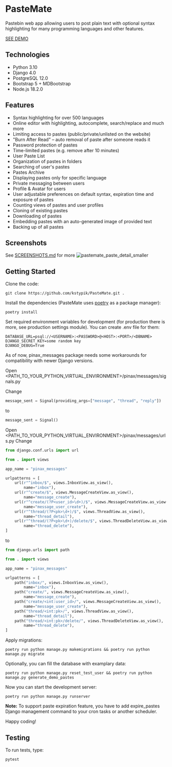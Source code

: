 # PasteMate

Pastebin web app allowing users to post plain text with optional syntax highlighting for many programming languages and other features.

[SEE DEMO](https://pastemate.toadres.pl)

## Technologies
- Python 3.10
- Django 4.0
- PostgreSQL 12.0
- Bootstrap 5 + MDBootstrap
- Node.js 18.2.0

## Features
- Syntax highlighting for over 500 languages
- Online editor with highlighting, autocomplete, search/replace and much more
- Limiting access to pastes (public/private/unlisted on the website)
- "Burn After Read" – auto removal of paste after someone reads it
- Password protection of pastes
- Time-limited pastes (e.g. remove after 10 minutes)
- User Paste List
- Organization of pastes in folders
- Searching of user's pastes
- Pastes Archive
- Displaying pastes only for specific language
- Private messaging between users
- Profile & Avatar for users
- User adjustable preferences on default syntax, expiration time and exposure of pastes
- Counting views of pastes and user profiles
- Cloning of existing pastes
- Downloading of pastes
- Embedding pastes with an auto-generated image of provided text
- Backing up of all pastes

## Screenshots
See [SCREENSHOTS.md](SCREENSHOTS.md) for more
![pastemate_paste_detail_smaller](https://user-images.githubusercontent.com/53559764/178123659-df31ca8d-db45-42b8-80d8-dff6bcbaac9a.png)

## Getting Started

Clone the code:
```
git clone https://github.com/kstypik/PasteMate.git .
```

Install the dependencies (PasteMate uses [poetry](https://python-poetry.org) as a package manager):
```
poetry install
```

Set required environment variables for development (for production there is more, see production settings module).
You can create .env file for them:
```
DATABASE_URL=psql://<USERNAME>:<PASSWORD>@<HOST>:<PORT>/<DBNAME>
DJANGO_SECRET_KEY=some random key
DJANGO_DEBUG=True
```

As of now, pinax_messages package needs some workarounds for compatibility with newer Django versions.

Open <PATH_TO_YOUR_PYTHON_VIRTUAL_ENVIRONMENT>/pinax/messages/signals.py

Change
```python
message_sent = Signal(providing_args=["message", "thread", "reply"])
```
to
```python
message_sent = Signal()
```
Open <PATH_TO_YOUR_PYTHON_VIRTUAL_ENVIRONMENT>/pinax/messages/urls.py
Change
```python
from django.conf.urls import url

from . import views

app_name = "pinax_messages"

urlpatterns = [
    url(r"^inbox/$", views.InboxView.as_view(),
        name="inbox"),
    url(r"^create/$", views.MessageCreateView.as_view(),
        name="message_create"),
    url(r"^create/(?P<user_id>\d+)/$", views.MessageCreateView.as_view(),
        name="message_user_create"),
    url(r"^thread/(?P<pk>\d+)/$", views.ThreadView.as_view(),
        name="thread_detail"),
    url(r"^thread/(?P<pk>\d+)/delete/$", views.ThreadDeleteView.as_view(),
        name="thread_delete"),
]
```
to
```python
from django.urls import path

from . import views

app_name = "pinax_messages"

urlpatterns = [
    path("inbox/", views.InboxView.as_view(),
        name="inbox"),
    path("create/", views.MessageCreateView.as_view(),
        name="message_create"),
    path("create/<int:user_id>/", views.MessageCreateView.as_view(),
        name="message_user_create"),
    path("thread/<int:pk>/", views.ThreadView.as_view(),
        name="thread_detail"),
    path("thread/<int:pk>/delete/", views.ThreadDeleteView.as_view(),
        name="thread_delete"),
]
```

Apply migrations:
```
poetry run python manage.py makemigrations && poetry run python manage.py migrate
```

Optionally, you can fill the database with examplary data:
```
poetry run python manage.py reset_test_user && poetry run python manage.py generate_demo_pastes
```

Now you can start the development server:
```
poetry run python manage.py runserver
```

**Note:** To support paste expiration feature, you have to add expire_pastes Django management command to your cron tasks or another scheduler.

Happy coding!

## Testing

To run tests, type:
```
pytest
```
